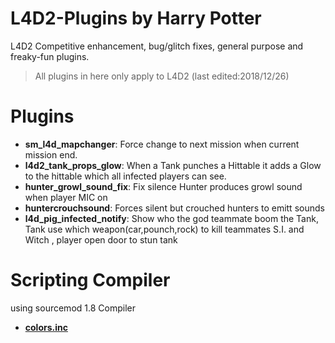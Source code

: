 # L4D2-Plugins by Harry Potter
L4D2 Competitive enhancement, bug/glitch fixes, general purpose and freaky-fun plugins.
>All plugins in here only apply to L4D2 (last edited:2018/12/26)
# Plugins
* <b>sm_l4d_mapchanger</b>: Force change to next mission when current mission end.
* <b>l4d2_tank_props_glow</b>: When a Tank punches a Hittable it adds a Glow to the hittable which all infected players can see.
* <b>hunter_growl_sound_fix</b>: Fix silence Hunter produces growl sound when player MIC on
* <b>huntercrouchsound</b>: Forces silent but crouched hunters to emitt sounds
* <b>l4d_pig_infected_notify</b>: Show who the god teammate boom the Tank, Tank use which weapon(car,pounch,rock) to kill teammates S.I. and Witch , player open door to stun tank
# Scripting Compiler
using sourcemod 1.8 Compiler
* <b>[colors.inc](https://forums.alliedmods.net/showthread.php?t=96831)</b>
